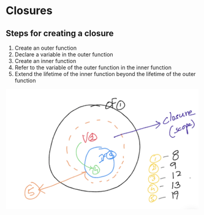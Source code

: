 # Closures #

## Steps for creating a closure ##
1. Create an outer function
2. Declare a variable in the outer function
3. Create an inner function
4. Refer to the variable of the outer function in the inner function
5. Extend the lifetime of the inner function beyond the lifetime of the outer function

![image closures](./closures.png)